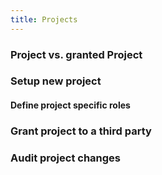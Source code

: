 ```yaml
---
title: Projects
---
```


### Project vs. granted Project

### Setup new project

#### Define project specific roles

### Grant project to a third party

### Audit project changes